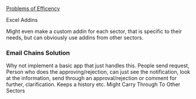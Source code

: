 
[Problems of Efficency](../Limitations/Efficiency.md)

Excel Addins

Might even make a custom addin for each sector, that is specific to their needs, but can obviously use addins from other sectors.

### Email Chains Solution
Why not implement a basic app that just handles this. People send request, Person who does the approving/rejection, can just see the notification, look at the information, send through an approval/rejection or comment for further, clarification. Keeps a history etc. Might Carry Through To Other Sectors
